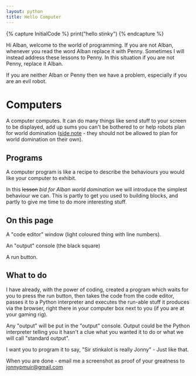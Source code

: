 ```yaml
---
layout: python
title: Hello Computer
---
```

{% capture InitialCode %}
print("hello stinky")
{% endcapture %}

Hi Alban, welcome to the world of programming. If you are not Alban, whenever you read the word Alban replace it with Penny. Sometimes I will instead address these lessons to Penny. In this situation if you are not Penny, replace it Alban.

If you are neither Alban or Penny then we have a problem, especially if you are an evil robot.

# Computers
A computer computes. It can do many things like send stuff to your screen to be displayed, add up sums you can't be bothered to or help robots plan for world domination ([side note](https://en.wikipedia.org/wiki/Three_Laws_of_Robotics) - they should not be allowed to plan for world domination on their own).

## Programs

A computer program is like a recipe to describe the behaviours you would like your computer to exhibit.

In this ~~lesson~~ _bid for Alban world domination_ we will introduce the simplest behaviour we can. This is partly to get you used to building blocks, and partly to give me time to do more interesting stuff.

## On this page

A "code editor" window (light coloured thing with line numbers). 

An "output" console (the black square)

A run button.

## What to do

I have already, with the power of coding, created a program which waits for you to press the run button, then takes the code from the code editor, passes it to a Python interpreter and executes the run-able stuff it produces via the browser, right there in your computer box next to you (if you are at your gaming rig). 

Any "output" will be put in the "output" console. Output could be the Python interpreter telling you it hasn't a clue what you wanted it to do or what we will call "standard output".

I want you to program it to say, "Sir stinkalot is really Jonny" - Just like that.

When you are done - email me a screenshot as proof of your greatness to jonnypmuir@gmail.com




